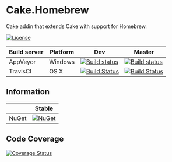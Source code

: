 # Cake.Homebrew

Cake addin that extends Cake with support for Homebrew.

[![License](http://img.shields.io/:license-mit-blue.svg)](https://raw.githubusercontent.com/RLittlesII/Cake.Homebrew/master/LICENSE)

| Build server                | Platform     | Dev    | Master             |
|-----------------------------|--------------|--------------|---------------------------------------------------------------------------------------------------------------------------|
| AppVeyor                    | Windows      |  [![Build status](https://ci.appveyor.com/api/projects/status/bvxpbhtyrhr88bfj/branch/dev?svg=true)](https://ci.appveyor.com/project/RLittlesII/cake-homebrew/branch/dev) | [![Build status](https://ci.appveyor.com/api/projects/status/bvxpbhtyrhr88bfj/branch/master?svg=true)](https://ci.appveyor.com/project/RLittlesII/cake-homebrew/branch/master) |
| TravisCI                    | OS X | [![Build Status](https://api.travis-ci.org/RLittlesII/Cake.Homebrew.svg?branch=dev)](https://travis-ci.org/RLittlesII/Cake.Homebrew) | [![Build Status](https://api.travis-ci.org/RLittlesII/Cake.Homebrew.svg?branch=master)](https://travis-ci.org/RLittlesII/Cake.Homebrew) |

## Information
| | Stable |
|---|---|
|NuGet|[![NuGet](https://img.shields.io/nuget/v/Cake.Homebrew.svg)](https://www.nuget.org/packages/Cake.Homebrew)

## Code Coverage
[![Coverage Status](https://coveralls.io/repos/github/RLittlesII/Cake.Homebrew/badge.svg?branch=dev)](https://coveralls.io/github/RLittlesII/Cake.Homebrew?branch=dev)